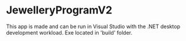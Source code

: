 # JewelleryProgramV2

This app is made and can be run in Visual Studio with the .NET desktop development workload.
Exe located in 'build' folder.
